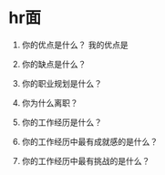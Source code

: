 # hr面

1. 你的优点是什么？
    我的优点是

2. 你的缺点是什么？
3. 你的职业规划是什么？
4. 你为什么离职？
5. 你的工作经历是什么？
6. 你的工作经历中最有成就感的是什么？
7. 你的工作经历中最有挑战的是什么？
